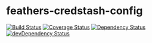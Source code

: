 # feathers-credstash-config


[![Build Status](https://travis-ci.org/ser-di/feathers-credstash-config.svg?branch=master)](https://travis-ci.org/ser-di/feathers-credstash-config)
[![Coverage Status](https://coveralls.io/repos/github/ser-di/feathers-credstash-config/badge.svg)](https://coveralls.io/github/ser-di/feathers-credstash-config)
[![Dependency Status](https://david-dm.org/ser-di/feathers-credstash-config.svg)](https://david-dm.org/ser-di/feathers-credstash-config)
[![devDependency Status](https://david-dm.org/ser-di/feathers-credstash-config/dev-status.svg)](https://david-dm.org/ser-di/feathers-credstash-config/?type=dev)
